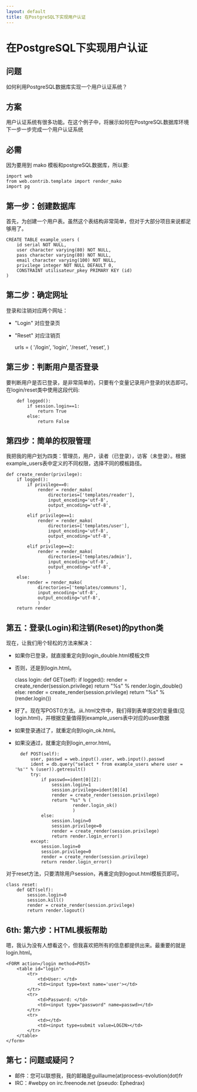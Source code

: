 ```yaml
---
layout: default
title: 在PostgreSQL下实现用户认证
---
```


# 在PostgreSQL下实现用户认证

## 问题

如何利用PostgreSQL数据库实现一个用户认证系统？

## 方案

用户认证系统有很多功能。在这个例子中，将展示如何在PostgreSQL数据库环境下一步一步完成一个用户认证系统

## 必需

因为要用到 mako 模板和postgreSQL数据库，所以要:

	import web
	from web.contrib.template import render_mako
	import pg

## 第一步：创建数据库

首先，为创建一个用户表。虽然这个表结构非常简单，但对于大部分项目来说都足够用了。

```
CREATE TABLE example_users (
    id serial NOT NULL,
    user character varying(80) NOT NULL,
    pass character varying(80) NOT NULL,
    email character varying(100) NOT NULL,
    privilege integer NOT NULL DEFAULT 0,
    CONSTRAINT utilisateur_pkey PRIMARY KEY (id)
)
```

## 第二步：确定网址

登录和注销对应两个网址：

- "Login" 对应登录页
- "Reset" 对应注销页

	urls = (
	 	'/login', 'login',
		'/reset', 'reset',
    )


## 第三步：判断用户是否登录

要判断用户是否已登录，是非常简单的，只要有个变量记录用户登录的状态即可。在login/reset类中使用这段代码:

```
	def logged():
		if session.login==1:
			return True
		else:
			return False
```

## 第四步：简单的权限管理

我把我的用户划为四类：管理员，用户，读者（已登录），访客（未登录）。根据example_users表中定义的不同权限，选择不同的模板路径。

	def create_render(privilege):
		if logged():
			if privilege==0:
				render = render_mako(
					directories=['templates/reader'],
					input_encoding='utf-8',
					output_encoding='utf-8',
					)
			elif privilege==1:
				render = render_mako(
					directories=['templates/user'],
					input_encoding='utf-8',
					output_encoding='utf-8',
					)
			elif privilege==2:
				render = render_mako(
					directories=['templates/admin'],
					input_encoding='utf-8',
					output_encoding='utf-8',
					)
		else:
			render = render_mako(
				directories=['templates/communs'],
				input_encoding='utf-8',
				output_encoding='utf-8',
				)
		return render
	
## 第五：登录(Login)和注销(Reset)的python类

现在，让我们用个轻松的方法来解决：
- 如果你已登录，就直接重定向到login_double.html模板文件
- 否则，还是到login.html。

	class login:
		def GET(self):
			if logged():
				render = create_render(session.privilege)
				return "%s" % render.login_double()
			else:
				render = create_render(session.privilege)
				return "%s" % (render.login())

- 好了。现在写POST()方法。从.html文件中，我们得到表单提交的变量值(见login.html)，并根据变量值得到example_users表中对应的user数据
- 如果登录通过了，就重定向到login_ok.html。
- 如果没通过，就重定向到login_error.html。

		def POST(self):
			user, passwd = web.input().user, web.input().passwd
			ident = db.query("select * from example_users where user = '%s'" % (user)).getresult()
			try:
				if passwd==ident[0][2]:
					session.login=1
					session.privilege=ident[0][4]
					render = create_render(session.privilege)
					return "%s" % (
							render.login_ok()
							)
				else:
					session.login=0
					session.privilege=0
					render = create_render(session.privilege)
					return render.login_error()
			except:
				session.login=0
				session.privilege=0
				render = create_render(session.privilege)
				return render.login_error()

对于reset方法，只要清除用户session，再重定向到logout.html模板页即可。

	class reset:
		def GET(self):
			session.login=0
			session.kill()
			render = create_render(session.privilege)
			return render.logout()

## 6th: 第六步：HTML模板帮助

嗯，我认为没有人想看这个，但我喜欢把所有的信息都提供出来。最重要的就是login.html。

	<FORM action=/login method=POST>
		<table id="login">
			<tr>
				<td>User: </td>
				<td><input type=text name='user'></td>
			</tr>
			<tr>
				<td>Password: </td>
				<td><input type="password" name=passwd></td>
			</tr>
			<tr>
				<td></td>
				<td><input type=submit value=LOGIN></td>
			</tr>
		</table>
	</form>

## 第七：问题或疑问？

- 邮件：您可以联想我，我的邮箱是guillaume(at)process-evolution(dot)fr
- IRC：#webpy on irc.freenode.net (pseudo: Ephedrax)

